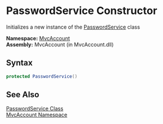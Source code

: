 PasswordService Constructor
===========================
Initializes a new instance of the [PasswordService][1] class

**Namespace:** [MvcAccount][2]  
**Assembly:** MvcAccount (in MvcAccount.dll)

Syntax
------

```csharp
protected PasswordService()
```


See Also
--------
[PasswordService Class][1]  
[MvcAccount Namespace][2]  

[1]: README.md
[2]: ../README.md